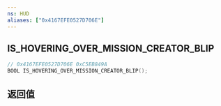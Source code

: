 ```yaml
---
ns: HUD
aliases: ["0x4167EFE0527D706E"]
---
```

## IS_HOVERING_OVER_MISSION_CREATOR_BLIP

```c
// 0x4167EFE0527D706E 0xC5EB849A
BOOL IS_HOVERING_OVER_MISSION_CREATOR_BLIP();
```

## 返回值
